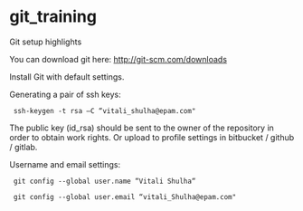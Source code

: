 # git_training

Git setup highlights

You can download git here: http://git-scm.com/downloads

Install Git with default settings.

Generating a pair of ssh keys:

     ssh-keygen -t rsa –C “vitali_shulha@epam.com"

The public key (id_rsa) should be sent to the owner of the repository in order to obtain work rights. Or upload to profile settings in bitbucket / github / gitlab.

Username and email settings:

     git config --global user.name “Vitali Shulha“

     git config --global user.email “vitali_Shulha@epam.com"
